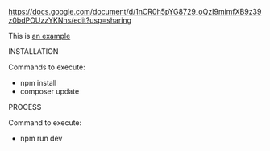 https://docs.google.com/document/d/1nCR0h5pYG8729_oQzI9mimfXB9z39z0bdPOUzzYKNhs/edit?usp=sharing

This is [an example](http://www.example.com/)

INSTALLATION

Commands to execute:
- npm install
- composer update


PROCESS

Command to execute:
- npm run dev
